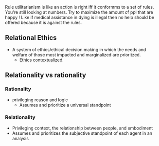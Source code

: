 Rule utilitarianism is like an action is right iff it conformms to a set of rules. You're still looking at numbers. Try to maximize the amount of ppl that are happy !
Like if medical assistance in dying is illegal then no help should be offered because it is against the rules.


## Relational Ethics
- A system of ethics/ethical decision making in which the needs and welfare of those most impacted and marginalized are prioritzed.
    - Ethics contextualized.
## Relationality vs rationality
### Rationality
- privileging reason and logic
    - Assumes and prioritize a universal standpoint
### Relationality
- Privileging context, the relationship between people, and embodiment
- Assumes and prioritizes the subjective standpoint of each agent in an analysis

